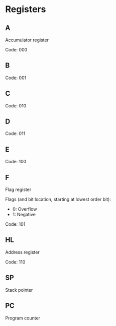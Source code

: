 # Registers

## A

Accumulator register

Code: 000

## B

Code: 001

## C

Code: 010

## D

Code: 011

## E

Code: 100

## F

Flag register

Flags (and bit location, starting at lowest order bit):

- 0: Overflow
- 1: Negative

Code: 101

## HL

Address register

Code: 110

## SP

Stack pointer

## PC

Program counter
